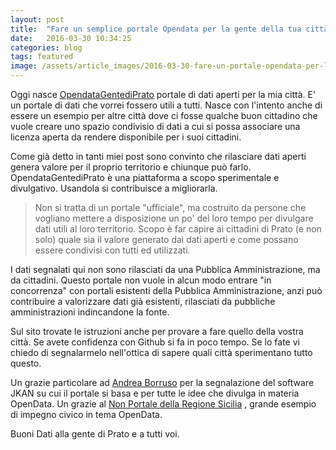 ```yaml
---
layout: post
title:  "Fare un semplice portale Opendata per la gente della tua città"
date:   2016-03-30 10:34:25
categories: blog
tags: featured
image: /assets/article_images/2016-03-30-fare-un-portale-opendata-per-la-gente-della-tua-città/opendatagentediprato.png
---
```


Oggi nasce [OpendataGentediPrato](http://iltempe.github.io/opendatagentediprato/) portale di dati aperti per la mia città. E' un portale di dati che vorrei fossero utili a tutti. Nasce con l'intento anche di essere un esempio per altre città dove ci fosse qualche buon cittadino che vuole creare uno spazio condivisio di dati a cui si possa associare una licenza aperta da rendere disponibile per i suoi cittadini.

Come già detto in tanti miei post sono convinto che rilasciare dati aperti genera valore per il proprio territorio e chiunque può farlo. OpendataGentediPrato è una piattaforma a scopo sperimentale e divulgativo. Usandola si contribuisce a migliorarla. 

>Non si tratta di un portale "ufficiale", ma costruito da persone che vogliano mettere a disposizione un po' del loro tempo per divulgare dati utili al loro territorio. Scopo è far capire ai cittadini di Prato (e non solo) quale sia il valore generato dai dati aperti e come possano essere condivisi con tutti ed utilizzati.

I dati segnalati qui non sono rilasciati da una Pubblica Amministrazione, ma da cittadini. Questo portale non vuole in alcun modo entrare "in concorrenza" con portali esistenti della Pubblica Amministrazione, anzi può contribuire a valorizzare dati già esistenti, rilasciati da pubbliche amministrazioni indincandone la fonte. 

Sul sito trovate le istruzioni anche per provare a fare quello della vostra città. Se avete confidenza con Github si fa in poco tempo.
Se lo fate vi chiedo di segnalarmelo nell'ottica di sapere quali città sperimentano tutto questo.

Un grazie particolare ad [Andrea Borruso](https://twitter.com/aborruso) per la segnalazione del software JKAN su cui il portale si basa e per tutte le idee che divulga in materia OpenData.
Un grazie al [Non Portale della Regione Sicilia](http://nonportale.opendatasicilia.it/) , grande esempio di impegno civico in tema OpenData.

Buoni Dati alla gente di Prato e a tutti voi.




